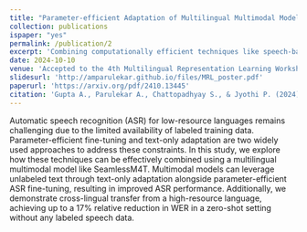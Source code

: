 ```yaml
---
title: "Parameter-efficient Adaptation of Multilingual Multimodal Models for Low-resource ASR"
collection: publications
ispaper: "yes"
permalink: /publication/2
excerpt: 'Combining computationally efficient techniques like speech-based parameter-efficient finetuning and text-only adaptation to improve automatic speech recognition of low resource languages using multimodal multilingual models.'
date: 2024-10-10
venue: 'Accepted to the 4th Multilingual Representation Learning Workshop, EMNLP 2024'
slidesurl: 'http://amparulekar.github.io/files/MRL_poster.pdf'
paperurl: 'https://arxiv.org/pdf/2410.13445'
citation: 'Gupta A., Parulekar A., Chattopadhyay S., & Jyothi P. (2024). Parameter-efficient Adaptation of Multilingual Multimodal Models for Low-resource ASR. https://arxiv.org/abs/2410.13445 '
---
```


Automatic speech recognition (ASR) for low-resource languages remains challenging due to the limited availability of labeled training data. Parameter-efficient fine-tuning and text-only adaptation are two widely used approaches to address these constraints. In this study, we explore how these techniques can be effectively combined using a multilingual multimodal model like SeamlessM4T. Multimodal models can leverage unlabeled text through text-only adaptation alongside parameter-efficient ASR fine-tuning, resulting in improved ASR performance. Additionally, we demonstrate cross-lingual transfer from a high-resource language, achieving up to a 17% relative reduction in WER in a zero-shot setting without any labeled speech data.
